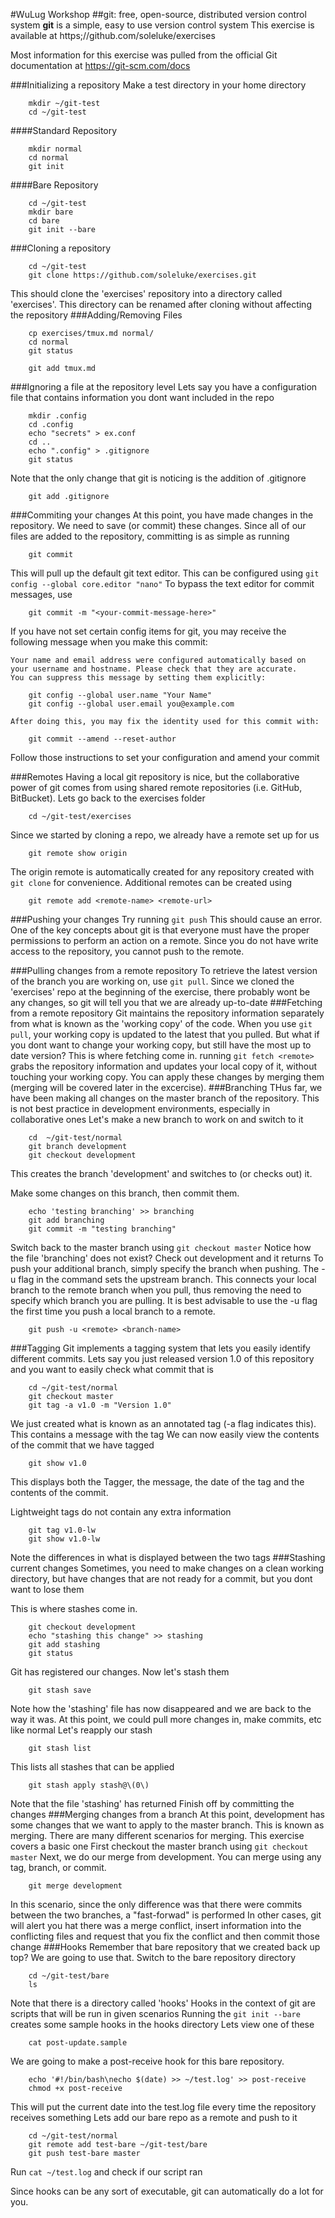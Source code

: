 #WuLug Workshop
##git: free, open-source, distributed version control system
**git** is a simple, easy to use version control system
This exercise is available at https;//github.com/soleluke/exercises

Most information for this exercise was pulled from the official Git documentation at https://git-scm.com/docs

###Initializing a repository
Make a test directory in your home directory
```
	mkdir ~/git-test
	cd ~/git-test
```
####Standard Repository
```
	mkdir normal
	cd normal
	git init
```
####Bare Repository
```
	cd ~/git-test
	mkdir bare
	cd bare
	git init --bare
```
###Cloning a repository
```
	cd ~/git-test
	git clone https://github.com/soleluke/exercises.git
```
This should clone the 'exercises' repository into a directory called 'exercises'. This directory can be renamed after cloning without affecting the repository
###Adding/Removing Files
```
	cp exercises/tmux.md normal/
	cd normal
	git status
```

```
	git add tmux.md
```


###Ignoring a file at the repository level
Lets say you have a configuration file that contains information you dont want included in the repo
```
	mkdir .config
	cd .config
	echo "secrets" > ex.conf
	cd ..
	echo ".config" > .gitignore
	git status
```
Note that the only change that git is noticing is the addition of .gitignore
```
	git add .gitignore
```
###Commiting your changes
At this point, you have made changes in the repository. We need to save (or commit) these changes.
Since all of our files are added to the repository, committing is as simple as running
```
	git commit
```

This will pull up the default git text editor. This can be configured using `git config --global core.editor "nano"`
To bypass the text editor for commit messages, use
```
	git commit -m "<your-commit-message-here>"
```
If you have not set certain config items for git, you may receive the following message when you make this commit:
```
Your name and email address were configured automatically based on your username and hostname. Please check that they are accurate.
You can suppress this message by setting them explicitly:

    git config --global user.name "Your Name"
	git config --global user.email you@example.com

After doing this, you may fix the identity used for this commit with:

	git commit --amend --reset-author

```
Follow those instructions to set your configuration and amend your commit

###Remotes
Having a local git repository is nice, but the collaborative power of git comes from using shared remote repositories (i.e. GitHub, BitBucket).
Lets go back to the exercises folder
```
	cd ~/git-test/exercises
```
Since we started by cloning a repo, we already have a remote set up for us
```
	git remote show origin
```
The origin remote is automatically created for any repository created with `git clone` for convenience.
Additional remotes can be created using
```
	git remote add <remote-name> <remote-url>
```
###Pushing your changes
Try running `git push`
This should cause an error. One of the key concepts about git is that everyone must have the proper permissions to perform an action on a remote.
Since you do not have write access to the repository, you cannot push to the remote.

###Pulling changes from a remote repository
To retrieve the latest version of the branch you are working on, use `git pull`. Since we cloned the 'exercises' repo at the beginning of the exercise, there probably wont be any changes, so git will tell you that we are already up-to-date
###Fetching from a remote repository
Git maintains the repository information separately from what is known as the 'working copy' of the code. When you use `git pull`, your working copy is updated to the latest that you pulled. But what if you dont want to change your working copy, but still have the most up to date version?
This is where fetching come in. running `git fetch <remote>` grabs the repository information and updates your local copy of it, without touching your working copy. You can apply these changes by merging them (merging will be covered later in the excercise).
###Branching
THus far, we have been making all changes on the master branch of the repository. This is not best practice in development environments, especially in collaborative ones
Let's make a new branch to work on and switch to it
```
	cd  ~/git-test/normal
	git branch development
	git checkout development
```

This creates the branch 'development' and switches to (or checks out) it.

Make some changes on this branch, then commit them.
```
	echo 'testing branching' >> branching
	git add branching
	git commit -m "testing branching"
```
Switch back to the master branch using `git checkout master`
Notice how the file 'branching' does not exist?
Check out development and it returns
To push your additional branch, simply specify the branch when pushing.
The -u flag in the command sets the upstream branch. This connects your local branch to the remote branch when you pull, thus removing the need to specify which branch you are pulling. It is best advisable to use the -u flag the first time you push a local branch to a remote.
```
	git push -u <remote> <branch-name>
```
###Tagging
Git implements a tagging system that lets you easily identify different commits.
Lets say you just released version 1.0 of this repository and you want to easily check what commit that is
```
	cd ~/git-test/normal
	git checkout master
	git tag -a v1.0 -m "Version 1.0"
```
We just created what is known as an annotated tag (-a flag indicates this). This contains a message with the tag
We can now easily view the contents of the commit that we have tagged
```
	git show v1.0
```
This displays both the Tagger, the message, the date of the tag and the contents of the commit.

Lightweight tags do not contain any extra information
```
	git tag v1.0-lw
	git show v1.0-lw
```
Note the differences in what is displayed between the two tags
###Stashing current changes
Sometimes, you need to make changes on a clean working directory, but have changes that are not ready for a commit, but you dont want to lose them

This is where stashes come in.
```
	git checkout development
	echo "stashing this change" >> stashing
	git add stashing
	git status
```
Git has registered our changes. Now let's stash them
```
	git stash save 
```
Note how the 'stashing' file has now disappeared and we are back to the way it was. At this point, we could pull more changes in, make commits, etc like normal
Let's reapply our stash
```
	git stash list
```
This lists all stashes that can be applied
```
	git stash apply stash@\(0\)
```
Note that the file 'stashing' has returned
Finish off by committing the changes
###Merging changes from a branch
At this point, development has some changes that we want to apply to the master branch.
This is known as merging. There are many different scenarios for merging. This exercise covers a basic one
First checkout the master branch using `git checkout master`
Next, we do our merge from development. You can merge using any tag, branch, or commit.
```
	git merge development
```
In this scenario, since the only difference was that there were commits between the two branches, a "fast-forwad" is performed
In other cases, git will alert you hat there was a merge conflict, insert information into the conflicting files and request that you fix the conflict and then commit those change
###Hooks
Remember that bare repository that we created back up top? We are going to use that.
Switch to the bare repository directory
```
	cd ~/git-test/bare
	ls
```
Note that there is a directory called 'hooks'
Hooks in the context of git are scripts that will be run in given scenarios
Running the `git init --bare` creates some sample hooks in the hooks directory
Lets view one of these
```
	cat post-update.sample
```
We are going to make a post-receive hook for this bare repository.
```
	echo '#!/bin/bash\necho $(date) >> ~/test.log' >> post-receive
	chmod +x post-receive
```
This will put the current date into the test.log file every time the repository receives something
Lets add our bare repo as a remote and push to it
```
	cd ~/git-test/normal
	git remote add test-bare ~/git-test/bare
	git push test-bare master
```
Run `cat ~/test.log` and check if our script ran

Since hooks can be any sort of executable, git can automatically do a lot for you.
